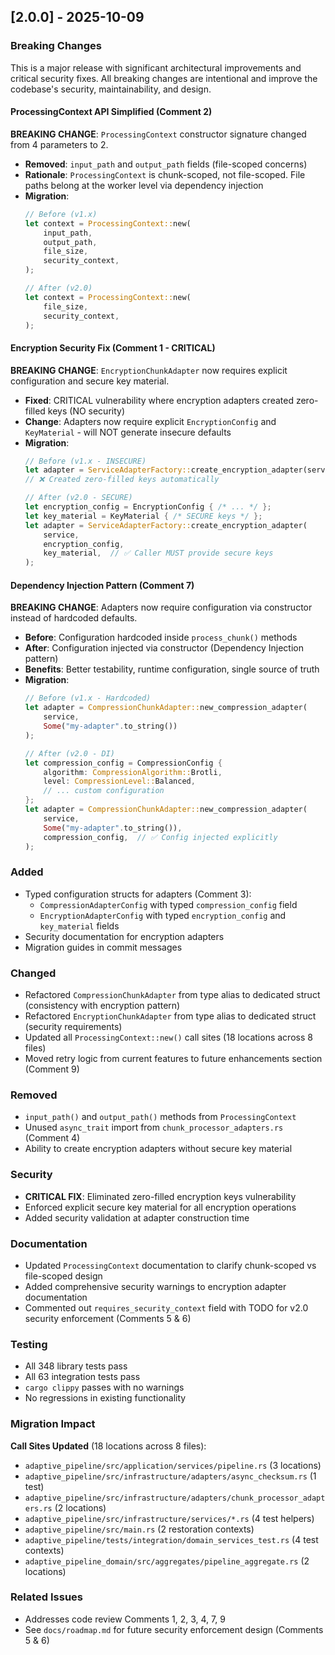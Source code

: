 ## [2.0.0] - 2025-10-09

### Breaking Changes

This is a major release with significant architectural improvements and critical security fixes. All breaking changes are intentional and improve the codebase's security, maintainability, and design.

#### ProcessingContext API Simplified (Comment 2)

**BREAKING CHANGE**: `ProcessingContext` constructor signature changed from 4 parameters to 2.

- **Removed**: `input_path` and `output_path` fields (file-scoped concerns)
- **Rationale**: `ProcessingContext` is chunk-scoped, not file-scoped. File paths belong at the worker level via dependency injection
- **Migration**:
  ```rust
  // Before (v1.x)
  let context = ProcessingContext::new(
      input_path,
      output_path,
      file_size,
      security_context,
  );

  // After (v2.0)
  let context = ProcessingContext::new(
      file_size,
      security_context,
  );
  ```

#### Encryption Security Fix (Comment 1 - CRITICAL)

**BREAKING CHANGE**: `EncryptionChunkAdapter` now requires explicit configuration and secure key material.

- **Fixed**: CRITICAL vulnerability where encryption adapters created zero-filled keys (NO security)
- **Change**: Adapters now require explicit `EncryptionConfig` and `KeyMaterial` - will NOT generate insecure defaults
- **Migration**:
  ```rust
  // Before (v1.x - INSECURE)
  let adapter = ServiceAdapterFactory::create_encryption_adapter(service);
  // ❌ Created zero-filled keys automatically

  // After (v2.0 - SECURE)
  let encryption_config = EncryptionConfig { /* ... */ };
  let key_material = KeyMaterial { /* SECURE keys */ };
  let adapter = ServiceAdapterFactory::create_encryption_adapter(
      service,
      encryption_config,
      key_material,  // ✅ Caller MUST provide secure keys
  );
  ```

#### Dependency Injection Pattern (Comment 7)

**BREAKING CHANGE**: Adapters now require configuration via constructor instead of hardcoded defaults.

- **Before**: Configuration hardcoded inside `process_chunk()` methods
- **After**: Configuration injected via constructor (Dependency Injection pattern)
- **Benefits**: Better testability, runtime configuration, single source of truth
- **Migration**:
  ```rust
  // Before (v1.x - Hardcoded)
  let adapter = CompressionChunkAdapter::new_compression_adapter(
      service,
      Some("my-adapter".to_string())
  );

  // After (v2.0 - DI)
  let compression_config = CompressionConfig {
      algorithm: CompressionAlgorithm::Brotli,
      level: CompressionLevel::Balanced,
      // ... custom configuration
  };
  let adapter = CompressionChunkAdapter::new_compression_adapter(
      service,
      Some("my-adapter".to_string()),
      compression_config,  // ✅ Config injected explicitly
  );
  ```

### Added

- Typed configuration structs for adapters (Comment 3):
  - `CompressionAdapterConfig` with typed `compression_config` field
  - `EncryptionAdapterConfig` with typed `encryption_config` and `key_material` fields
- Security documentation for encryption adapters
- Migration guides in commit messages

### Changed

- Refactored `CompressionChunkAdapter` from type alias to dedicated struct (consistency with encryption pattern)
- Refactored `EncryptionChunkAdapter` from type alias to dedicated struct (security requirements)
- Updated all `ProcessingContext::new()` call sites (18 locations across 8 files)
- Moved retry logic from current features to future enhancements section (Comment 9)

### Removed

- `input_path()` and `output_path()` methods from `ProcessingContext`
- Unused `async_trait` import from `chunk_processor_adapters.rs` (Comment 4)
- Ability to create encryption adapters without secure key material

### Security

- **CRITICAL FIX**: Eliminated zero-filled encryption keys vulnerability
- Enforced explicit secure key material for all encryption operations
- Added security validation at adapter construction time

### Documentation

- Updated `ProcessingContext` documentation to clarify chunk-scoped vs file-scoped design
- Added comprehensive security warnings to encryption adapter documentation
- Commented out `requires_security_context` field with TODO for v2.0 security enforcement (Comments 5 & 6)

### Testing

- All 348 library tests pass
- All 63 integration tests pass
- `cargo clippy` passes with no warnings
- No regressions in existing functionality

### Migration Impact

**Call Sites Updated** (18 locations across 8 files):
- `adaptive_pipeline/src/application/services/pipeline.rs` (3 locations)
- `adaptive_pipeline/src/infrastructure/adapters/async_checksum.rs` (1 test)
- `adaptive_pipeline/src/infrastructure/adapters/chunk_processor_adapters.rs` (2 locations)
- `adaptive_pipeline/src/infrastructure/services/*.rs` (4 test helpers)
- `adaptive_pipeline/src/main.rs` (2 restoration contexts)
- `adaptive_pipeline/tests/integration/domain_services_test.rs` (4 test contexts)
- `adaptive_pipeline_domain/src/aggregates/pipeline_aggregate.rs` (2 locations)

### Related Issues

- Addresses code review Comments 1, 2, 3, 4, 7, 9
- See `docs/roadmap.md` for future security enforcement design (Comments 5 & 6)
